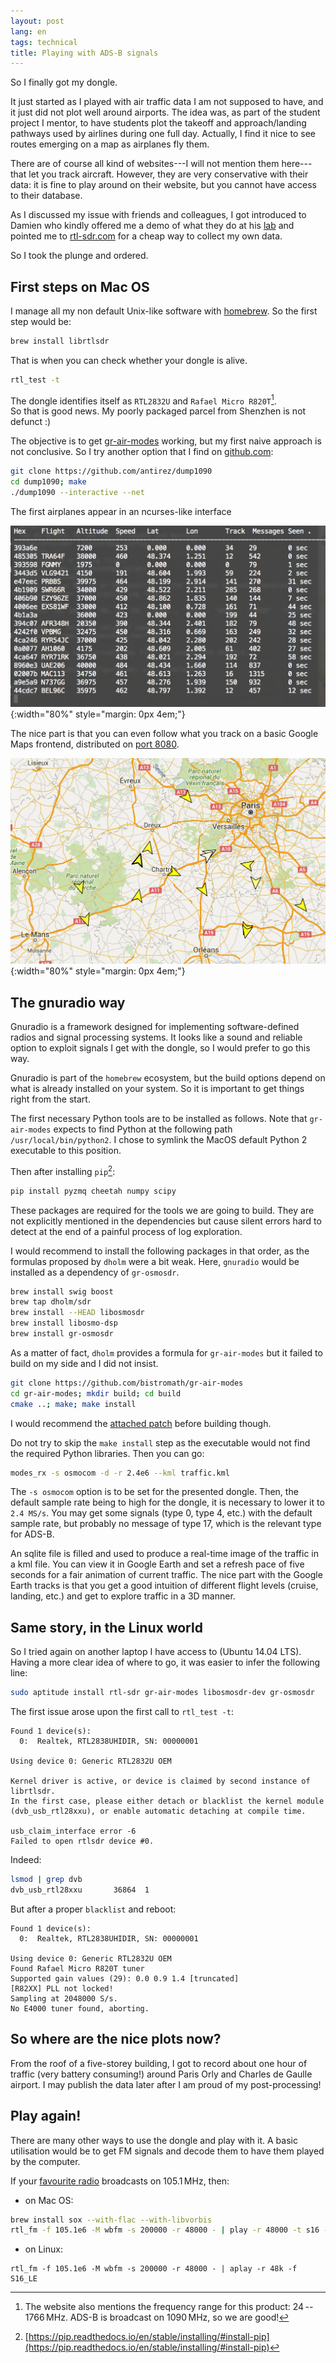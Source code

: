 ```yaml
---
layout: post
lang: en
tags: technical
title: Playing with ADS-B signals
---
```


So I finally got my dongle.

It just started as I played with air traffic data I am not supposed to have,
and it just did not plot well around airports. The idea was, as part of the
student project I mentor, to have students plot the takeoff and
approach/landing pathways used by airlines during one full day. Actually, I
find it nice to see routes emerging on a map as airplanes fly them.

There are of course all kind of websites---I will not mention them here---that let you track aircraft. However, they are very conservative with their data: it is fine to play around on their website, but you cannot have access to their database.

As I discussed my issue with friends and colleagues, I got introduced to Damien who kindly offered me a demo of what they do at his [lab](https://sourceforge.isae.fr/projects/ralf) and pointed me to [rtl-sdr.com](http://www.rtl-sdr.com/buy-rtl-sdr-dvb-t-dongles/) for a cheap way to collect my own data.

So I took the plunge and ordered.

## First steps on Mac OS

I manage all my non default Unix-like software with [homebrew](https://github.com/Homebrew/homebrew/). So the first step would be:

~~~sh
brew install librtlsdr
~~~

That is when you can check whether your dongle is alive.

~~~sh
rtl_test -t
~~~

The dongle identifies itself as `RTL2832U` and `Rafael Micro R820T`[^1].  
So that is good news. My poorly packaged parcel from Shenzhen is not defunct :)

[^1]: The website also mentions the frequency range for this product: 24 -- 1766 MHz. ADS-B is broadcast on 1090 MHz, so we are good!

The objective is to get [gr-air-modes](https://github.com/bistromath/gr-air-modes) working, but my first naive approach is not conclusive. So I try another option that I find on [github.com](https://github.com/):

~~~sh
git clone https://github.com/antirez/dump1090
cd dump1090; make
./dump1090 --interactive --net
~~~

The first airplanes appear in an ncurses-like interface

![ncurses output](/images/adsb-dump-term.png){:width="80%" style="margin: 0px 4em;"}


The nice part is that you can even follow what you track on a basic Google Maps frontend, distributed on [port 8080](http://localhost:8080).

![google maps output](/images/adsb-dump-map.png){:width="80%" style="margin: 0px 4em;"}

## The gnuradio way

Gnuradio is a framework designed for implementing software-defined radios and signal processing systems. It looks like a sound and reliable option to exploit signals I get with the dongle, so I would prefer to go this way.

Gnuradio is part of the `homebrew` ecosystem, but the build options depend on what is already installed on your system. So it is important to get things right from the start.

The first necessary Python tools are to be installed as follows. Note that `gr-air-modes` expects to find Python at the following path `/usr/local/bin/python2`. I chose to symlink the MacOS default Python 2 executable to this position.

Then after installing `pip`[^2]:

[^2]: [https://pip.readthedocs.io/en/stable/installing/#install-pip](https://pip.readthedocs.io/en/stable/installing/#install-pip)

~~~sh
pip install pyzmq cheetah numpy scipy
~~~

These packages are required for the tools we are going to build. They are not explicitly mentioned in the dependencies but cause silent errors hard to detect at the end of a painful process of log exploration.

I would recommend to install the following packages in that order, as the formulas proposed by `dholm` were a bit weak. Here, `gnuradio` would be installed as a dependency of `gr-osmosdr`.

~~~sh
brew install swig boost
brew tap dholm/sdr
brew install --HEAD libosmosdr
brew install libosmo-dsp
brew install gr-osmosdr
~~~

As a matter of fact, `dholm` provides a formula for `gr-air-modes` but it failed to build on my side and I did not insist.

~~~sh
git clone https://github.com/bistromath/gr-air-modes
cd gr-air-modes; mkdir build; cd build
cmake ..; make; make install
~~~

I would recommend the [attached patch](/extra/gr-air-modes.patch) before building though.

Do not try to skip the `make install` step as the executable would not find the required Python libraries. Then you can go:

~~~sh
modes_rx -s osmocom -d -r 2.4e6 --kml traffic.kml  
~~~

The `-s osmocom` option is to be set for the presented dongle. Then, the default sample rate being to high for the dongle, it is necessary to lower it to `2.4 MS/s`. You may get some signals (type 0, type 4, etc.) with the default sample rate, but probably no message of type 17, which is the relevant type for ADS-B.

An sqlite file is filled and used to produce a real-time image of the traffic in a kml file. You can view it in Google Earth and set a refresh pace of five seconds for a fair animation of current traffic. The nice part with the Google Earth tracks is that you get a good intuition of different flight levels (cruise, landing, etc.) and get to explore traffic in a 3D manner.

## Same story, in the Linux world

So I tried again on another laptop I have access to (Ubuntu 14.04 LTS). Having a more clear idea of where to go, it was easier to infer the following line:

~~~sh
sudo aptitude install rtl-sdr gr-air-modes libosmosdr-dev gr-osmosdr
~~~

The first issue arose upon the first call to `rtl_test -t`:

~~~
Found 1 device(s):
  0:  Realtek, RTL2838UHIDIR, SN: 00000001

Using device 0: Generic RTL2832U OEM

Kernel driver is active, or device is claimed by second instance of librtlsdr.
In the first case, please either detach or blacklist the kernel module
(dvb_usb_rtl28xxu), or enable automatic detaching at compile time.

usb_claim_interface error -6
Failed to open rtlsdr device #0.
~~~

Indeed:

~~~sh
lsmod | grep dvb
dvb_usb_rtl28xxu       36864  1
~~~

But after a proper `blacklist` and reboot:

~~~
Found 1 device(s):
  0:  Realtek, RTL2838UHIDIR, SN: 00000001

Using device 0: Generic RTL2832U OEM
Found Rafael Micro R820T tuner
Supported gain values (29): 0.0 0.9 1.4 [truncated]
[R82XX] PLL not locked!
Sampling at 2048000 S/s.
No E4000 tuner found, aborting.
~~~

## So where are the nice plots now?

From the roof of a five-storey building, I got to record about one hour of traffic (very battery consuming!) around Paris Orly and Charles de Gaulle airport. I may publish the data later after I am proud of my post-processing!


## Play again!

There are many other ways to use the dongle and play with it. A basic utilisation would be to get FM signals and decode them to have them played by the computer.

If your [favourite radio](http://www.fipradio.fr/player) broadcasts on 105.1 MHz, then:

- on Mac OS:

~~~sh
brew install sox --with-flac --with-libvorbis
rtl_fm -f 105.1e6 -M wbfm -s 200000 -r 48000 - | play -r 48000 -t s16 -L -c 1 -
~~~

- on Linux:

~~~
rtl_fm -f 105.1e6 -M wbfm -s 200000 -r 48000 - | aplay -r 48k -f S16_LE
~~~
